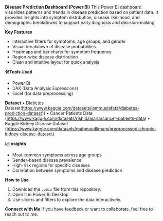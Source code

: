 **Disease Prediction Dashboard (Power BI)**
This Power BI dashboard visualizes patterns and trends in disease prediction based on patient data. It provides insights into symptom distribution, disease likelihood, and demographic breakdowns to support early diagnosis and decision-making.

**Key Features**
- Interactive filters for symptoms, age groups, and gender
- Visual breakdown of disease probabilities
- Heatmaps and bar charts for symptom frequency
- Region-wise disease distribution
- Clean and intuitive layout for quick analysis

**🛠️Tools Used**
- Power BI
- DAX (Data Analysis Expressions)
- Excel (for data preprocessing)

**Dataset**
•	Diabetes Dataset(https://www.kaggle.com/datasets/iammustafatz/diabetes-prediction-dataset))
•	Cancer Patients Data (https://www.kaggle.com/datasets/rishidamarla/cancer-patients-data)
•	Kaggle Kidney Disease Dataset (https://www.kaggle.com/datasets/mahmoudlimam/preprocessed-chronic-kidney-disease-dataset)

**📈Insights**
- Most common symptoms across age groups
- Gender-based disease prevalence
- High-risk regions for specific diseases
- Correlation between symptoms and disease prediction

**How to Use**
1. Download the `.pbix` file from this repository.
2. Open it in Power BI Desktop.
3. Use slicers and filters to explore the data interactively.

**Connect with Me**
If you have feedback or want to collaborate, feel free to reach out to me.

